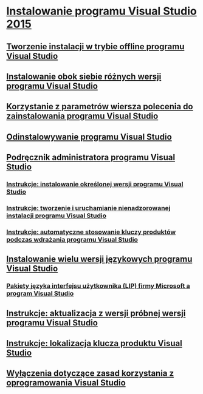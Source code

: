 # [Instalowanie programu Visual Studio 2015](install-visual-studio-2015.md)
## [Tworzenie instalacji w trybie offline programu Visual Studio](create-an-offline-installation-of-visual-studio.md)
## [Instalowanie obok siebie różnych wersji programu Visual Studio](install-visual-studio-versions-side-by-side.md)
## [Korzystanie z parametrów wiersza polecenia do zainstalowania programu Visual Studio](use-command-line-parameters-to-install-visual-studio.md)
## [Odinstalowywanie programu Visual Studio](uninstall-visual-studio.md)
## [Podręcznik administratora programu Visual Studio](visual-studio-administrator-guide.md)
### [Instrukcje: instalowanie określonej wersji programu Visual Studio](how-to-install-a-specific-release-of-visual-studio.md)
### [Instrukcje: tworzenie i uruchamianie nienadzorowanej instalacji programu Visual Studio](how-to-create-and-run-an-unattended-installation-of-visual-studio.md)
### [Instrukcje: automatyczne stosowanie kluczy produktów podczas wdrażania programu Visual Studio](how-to-automatically-apply-product-keys-when-deploying-visual-studio.md)
## [Instalowanie wielu wersji językowych programu Visual Studio](install-multiple-language-versions-of-visual-studio.md)
### [Pakiety języka interfejsu użytkownika (LIP) firmy Microsoft a program Visual Studio](microsoft-language-interface-packs-lips-and-visual-studio.md)
## [Instrukcje: aktualizacja z wersji próbnej wersji programu Visual Studio](how-to-upgrade-from-a-trial-edition-of-visual-studio.md)
## [Instrukcje: lokalizacja klucza produktu Visual Studio](how-to-locate-the-visual-studio-product-key.md)
## [Wyłączenia dotyczące zasad korzystania z oprogramowania Visual Studio](visual-studio-lifecycle-policy-exceptions.md)
